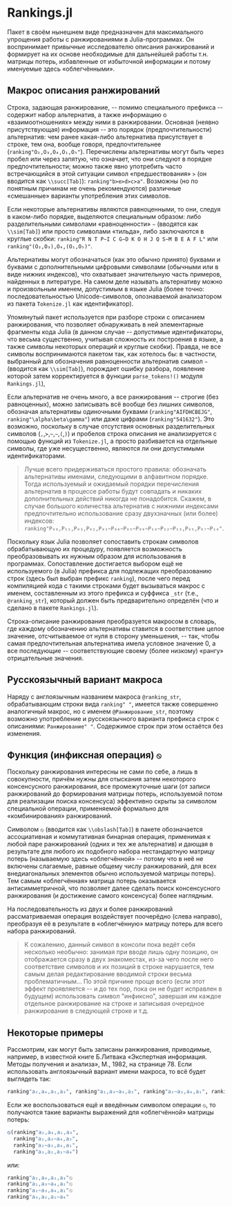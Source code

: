 ﻿# Rankings.jl

Пакет в своём нынешнем виде предназначен для максимального упрощения работы
с ранжированиями в Julia-программах. Он воспринимает привычные исследователю описания
ранжирований и формирует на их основе необходимые для дальнейшей работы т.н. матрицы
потерь, избавленные от избыточной информации и потому именуемые здесь «облегчёнными».


## Макрос описания ранжирований

Строка, задающая ранжирование, -- помимо специального префикса -- содержит набор
альтернатив, а также информацию о «взаимоотношениях» между ними в ранжировании.
Основная (неявно присутствующая) информация -- это порядок (предпочтительности)
альтернатив: чем ранее какая-либо альтернатива присутствует в строке, тем она, вообще
говоря, предпочтительнее (`ranking"O₂,O₃,O₄,O₁,O₅"`). Перечислены альтернативы могут быть
через пробел или через запятую, что означает, что они следуют в порядке предпочтительности;
можно также явно употребить часто встречающийся в этой ситуации символ «предшествования» `≻`
(он вводится как `\\succ[Tab]`): `ranking"b≻e≻d≻c≻a"`. Возможны (но по понятным причинам
не очень рекомендуются) различные «смешанные» варианты употребления этих символов.

Если некоторые альтернативы являются равноценными, то они, следуя в каком-либо порядке,
выделяются специальным образом: либо разделительными символами «равноценности» `∼`
(вводятся как `\\sim[Tab]`) или просто символами «тильда», либо заключаются в круглые скобки:
`ranking"R N T P∼I C G∼D K O H J Q S∼M B E A F L"` или `ranking"(O₂,O₃),O₄,(O₁,O₅)"`.

Альтернативы могут обозначаться (как это обычно принято) буквами и буквами с дополнительными
цифровыми символами (обычными или в виде нижних индексов), что охватывает значительную
часть примеров, найденных в литературе. На самом деле называть альтернативу
можно и произвольным именем, допустимым в языке Julia (более точно: последовательностью
Unicode-символов, опознаваемой анализатором из пакета `Tokenize.jl` как идентификатор).

Упомянутый пакет используется при разборе строки с описанием ранжирования, что позволяет
обнаруживать в ней элементарные фрагменты кода Julia (в данном случае -- допустимые
идентификаторы, что весьма существенно, учитывая сложность их построения в языке, а также
символы некоторых операций и круглые скобки). Правда, не все символы воспринимаются пакетом
так, как хотелось бы: в частности, выбранный для обозначения равноценности альтернатив
символ `∼` (вводится как `\\sim[Tab]`), порождает ошибку разбора, появление которой затем
корректируется в функции `parse_tokens!()` модуля `Rankings.jl`), 

Если альтернатив не очень много, а все ранжирования -- строгие (без равноценных), можно
записывать всё вообще без лишних символов, обозначая альтернативы одиночными буквами
(`ranking"AIFDHCBEJG"`, `ranking"\alpha\beta\gamma"`) или даже цифрами (`ranking"541632"`).
Это возможно, поскольку в случае отсутствия основных разделительных символов
(`,`,`≻`,`~`,`∼`,`(`,`)`) и пробелов строка описания не анализируется с помощью функций
из `Tokenize.jl`, а просто разбивается на отдельные символы, где уже несущественно,
являются ли они допустимыми идентификаторами.

> Лучше всего придерживаться простого правила: обозначать альтернативы именами,
> следующими в алфавитном порядке. Тогда используемый и ожидаемый порядки перечисления
> альтернатив в процессе работы будут совпадать и никаких дополнительных действий
> никогда не понадобится. Скажем, в случае большого количества альтернатив с нижними
> индексами предпочтительно использование сразу двухзначных (или более) индексов:
> `ranking"P₀₈,P₁₁,P₀₃,P₀₂,P₀₁∼P₀₄∼P₀₅∼P₀₆∼P₁₀∼P₁₂∼P₁₃,P₀₉,P₀₇∼P₁₄"`.

Поскольку язык Julia позволяет сопоставить строкам символов обрабатывающую их процедуру,
появляется возможность преобразовывать их нужным образом для использования в программах.
Сопоставление достигается выбором ещё не используемого (в Julia) префикса
для подлежащих преобразованию строк (здесь был выбран префикс `ranking`),
после чего перед компиляцией кода с такими строками будет вызываться макрос
с именем, составленным из этого префикса и суффикса `_str` (т.е., `@ranking_str`),
который должен быть предварительно определён (что и сделано в пакете `Rankings.jl`).

Строка-описание ранжирования преобразуется макросом в словарь, где каждому обозначению
альтернативы ставится в соответствие целое значение, отсчитываемое от нуля
в сторону уменьшения, -- так, чтобы самая предпочтительная альтернатива имела
условное значение 0, а все последующие -- соответствующие своему (более низкому)
«рангу» отрицательные значения.


## Русскоязычный вариант макроса

Наряду с англоязычным названием макроса `@ranking_str`, обрабатывающим строки вида
`ranking" "`, имеется также совершенно аналогичный макрос, но с именем `@Ранжирование_str`,
поэтому возможно употребление и русскоязычного варианта префикса строк с описаниями:
`Ранжирование" "`. Содержимое строк при этом остаётся без изменения.


## Функция (инфиксная операция) `⦸`

Поскольку ранжирования интересны не сами по себе, а лишь в совокупности, причём
нужны для отыскания затем некоторого консенсусного ранжирования, все промежуточные
шаги (от записи ранжирований до формирования матрицы потерь, используемой потом
для реализации поиска консенсуса) эффективно скрыты за символом специальной операции,
применяемой формально для «комбинирования» ранжирований.

Символом `⦸` (вводится как `\\obslash[Tab]`) в пакете обозначается ассоциативная
и коммутативная бинарная операция, применимая к любой паре ранжирований (одних и
тех же альтернатив) и дающая в результате для любого их подобного набора нестандартную
матрицу потерь (называемую здесь «облегчённой» -- потому что в неё не включены слагаемые,
равные общему числу ранжирований, для всех внедиагональных элементов обычно используемой
матрицы потерь). Тем самым «облегчённая» матрица потерь оказывается антисимметричной,
что позволяет далее сделать поиск консенсусного ранжирования (и достижение самого
консенсуса) более наглядным.

На последовательность из двух и более ранжирований рассматриваемая операция воздействует
поочерёдно (слева направо), преобразуя её в результате в «облегчённую» матрицу потерь
для всего набора ранжирований.

> К сожалению, данный символ в консоли пока ведёт себя несколько необычно: занимая
> при вводе лишь одну позицию, он отображается сразу в двух знакоместах, из-за чего
> после него соответствие символов и их позиций в строке нарушается, тем самым делая
> редактирование вводимой строки весьма проблематичным... По этой причине проще всего
> (если этот эффект проявляется -- и до тех пор, пока он не будет исправлен в будущем)
> использовать символ "инфиксно", завершая им каждое отдельное ранжирование на строке
> и записывая очередное ранжирование в следующей строке и т.д.


## Некоторые примеры

Рассмотрим, как могут быть записаны ранжирования, приводимые, например, в известной книге
Б.Литвака «Экспертная информация. Методы получения и анализа», М., 1982, на странице 78.
Если использовать англоязычный вариант имени макроса, то всё будет выглядеть так: 
```julia
ranking"a₂,a₄,a₁,a₃", ranking"a₁,a₃∼a₄,a₂", ranking"a₂∼a₃,a₄,a₁", ranking"a₃,a₂,a₁∼a₄"
```
Если же воспользоваться ещё и введённым символом операции `⦸`, то получаются такие
варианты выражений для «облегчённой» матрицы потерь:
```julia
⦸(ranking"a₂,a₄,a₁,a₃",
  ranking"a₁,a₃∼a₄,a₂",
  ranking"a₂∼a₃,a₄,a₁",
  ranking"a₃,a₂,a₁∼a₄")
```
или:
```julia
ranking"a₂,a₄,a₁,a₃"⦸
ranking"a₁,a₃∼a₄,a₂"⦸
ranking"a₂∼a₃,a₄,a₁"⦸
ranking"a₃,a₂,a₁∼a₄"
```
